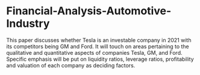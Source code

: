 # Financial-Analysis-Automotive-Industry

This paper discusses whether Tesla is an investable company in 2021 with its competitors being GM
and Ford. It will touch on areas pertaining to the qualitative and quantitative aspects of companies
Tesla, GM, and Ford. Specific emphasis will be put on liquidity ratios, leverage ratios, profitability and
valuation of each company as deciding factors.
